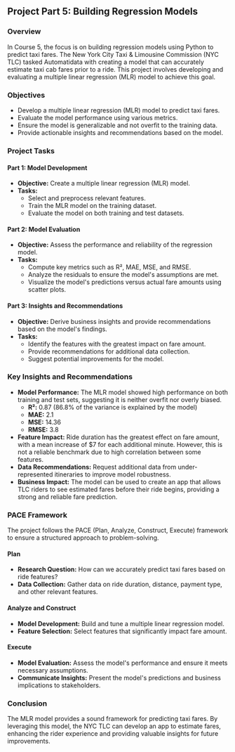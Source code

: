 ## Project Part 5: Building Regression Models

### Overview

In Course 5, the focus is on building regression models using Python to predict taxi fares. The New York City Taxi & Limousine Commission (NYC TLC) tasked Automatidata with creating a model that can accurately estimate taxi cab fares prior to a ride. This project involves developing and evaluating a multiple linear regression (MLR) model to achieve this goal.

### Objectives

- Develop a multiple linear regression (MLR) model to predict taxi fares.
- Evaluate the model performance using various metrics.
- Ensure the model is generalizable and not overfit to the training data.
- Provide actionable insights and recommendations based on the model.

### Project Tasks

#### Part 1: Model Development

- **Objective:** Create a multiple linear regression (MLR) model.
- **Tasks:**
  - Select and preprocess relevant features.
  - Train the MLR model on the training dataset.
  - Evaluate the model on both training and test datasets.

#### Part 2: Model Evaluation

- **Objective:** Assess the performance and reliability of the regression model.
- **Tasks:**
  - Compute key metrics such as R², MAE, MSE, and RMSE.
  - Analyze the residuals to ensure the model's assumptions are met.
  - Visualize the model's predictions versus actual fare amounts using scatter plots.

#### Part 3: Insights and Recommendations

- **Objective:** Derive business insights and provide recommendations based on the model's findings.
- **Tasks:**
  - Identify the features with the greatest impact on fare amount.
  - Provide recommendations for additional data collection.
  - Suggest potential improvements for the model.

### Key Insights and Recommendations

- **Model Performance:** The MLR model showed high performance on both training and test sets, suggesting it is neither overfit nor overly biased.
  - **R²:** 0.87 (86.8% of the variance is explained by the model)
  - **MAE:** 2.1
  - **MSE:** 14.36
  - **RMSE:** 3.8
- **Feature Impact:** Ride duration has the greatest effect on fare amount, with a mean increase of $7 for each additional minute. However, this is not a reliable benchmark due to high correlation between some features.
- **Data Recommendations:** Request additional data from under-represented itineraries to improve model robustness.
- **Business Impact:** The model can be used to create an app that allows TLC riders to see estimated fares before their ride begins, providing a strong and reliable fare prediction.

### PACE Framework

The project follows the PACE (Plan, Analyze, Construct, Execute) framework to ensure a structured approach to problem-solving.

#### Plan

- **Research Question:** How can we accurately predict taxi fares based on ride features?
- **Data Collection:** Gather data on ride duration, distance, payment type, and other relevant features.

#### Analyze and Construct

- **Model Development:** Build and tune a multiple linear regression model.
- **Feature Selection:** Select features that significantly impact fare amount.

#### Execute

- **Model Evaluation:** Assess the model's performance and ensure it meets necessary assumptions.
- **Communicate Insights:** Present the model's predictions and business implications to stakeholders.

### Conclusion

The MLR model provides a sound framework for predicting taxi fares. By leveraging this model, the NYC TLC can develop an app to estimate fares, enhancing the rider experience and providing valuable insights for future improvements.

